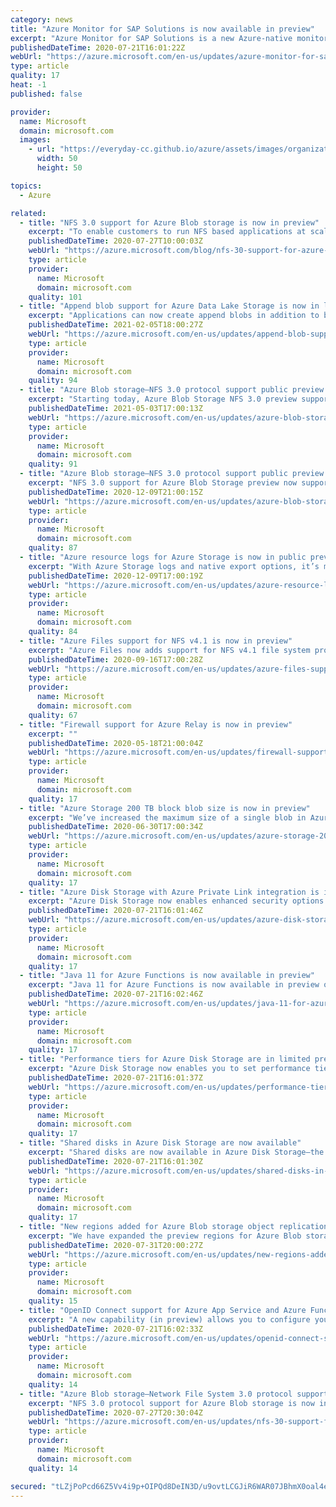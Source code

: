 ```yaml
---
category: news
title: "Azure Monitor for SAP Solutions is now available in preview"
excerpt: "Azure Monitor for SAP Solutions is a new Azure-native monitoring product for customers running SAP landscapes on Azure. It’s now available in public preview in US East, US East 2, US West 2, and West Eu regions."
publishedDateTime: 2020-07-21T16:01:22Z
webUrl: "https://azure.microsoft.com/en-us/updates/azure-monitor-for-sap-solutions-is-now-available-in-preview/"
type: article
quality: 17
heat: -1
published: false

provider:
  name: Microsoft
  domain: microsoft.com
  images:
    - url: "https://everyday-cc.github.io/azure/assets/images/organizations/microsoft.com-50x50.jpg"
      width: 50
      height: 50

topics:
  - Azure

related:
  - title: "NFS 3.0 support for Azure Blob storage is now in preview"
    excerpt: "To enable customers to run NFS based applications at scale, we are announcing the preview of NFS 3.0 protocol support for Azure Blob storage. "
    publishedDateTime: 2020-07-27T10:00:03Z
    webUrl: "https://azure.microsoft.com/blog/nfs-30-support-for-azure-blob-storage-is-now-in-preview/"
    type: article
    provider:
      name: Microsoft
      domain: microsoft.com
    quality: 101
  - title: "Append blob support for Azure Data Lake Storage is now in limited public preview "
    excerpt: "Applications can now create append blobs in addition to block blobs in Azure Data Lake Storage accounts and append to them using Append Block operations. Applications that need to add information to existing files efficiently and continuously can leverage append blobs.\n\n "
    publishedDateTime: 2021-02-05T18:00:27Z
    webUrl: "https://azure.microsoft.com/en-us/updates/append-blob-support-for-azure-data-lake-storage-preview/"
    type: article
    provider:
      name: Microsoft
      domain: microsoft.com
    quality: 94
  - title: "Azure Blob storage—NFS 3.0 protocol support public preview now expands to all regions "
    excerpt: "Starting today, Azure Blob Storage NFS 3.0 preview supports general purpose v2 (GPV2) storage accounts with standard tier performance in all publicly available regions.  "
    publishedDateTime: 2021-05-03T17:00:13Z
    webUrl: "https://azure.microsoft.com/en-us/updates/azure-blob-storage-nfs-30-protocol-support-public-preview-now-expands-to-all-regions/"
    type: article
    provider:
      name: Microsoft
      domain: microsoft.com
    quality: 91
  - title: "Azure Blob storage—NFS 3.0 protocol support public preview now supports GPV2 storage accounts "
    excerpt: "NFS 3.0 support for Azure Blob Storage preview now supports premium performance tier in all available regions and lower cost standard performance tier in Australia East, Korea Central, and South Central US.    "
    publishedDateTime: 2020-12-09T21:00:15Z
    webUrl: "https://azure.microsoft.com/en-us/updates/azure-blob-storage-nfs-30-protocol-support-public-preview-now-supports-gpv2-storage-accounts/"
    type: article
    provider:
      name: Microsoft
      domain: microsoft.com
    quality: 87
  - title: "Azure resource logs for Azure Storage is now in public preview"
    excerpt: "With Azure Storage logs and native export options, it’s more convenient to troubleshoot issues on requests to your storage account."
    publishedDateTime: 2020-12-09T17:00:19Z
    webUrl: "https://azure.microsoft.com/en-us/updates/azure-resource-logs-for-azure-storage-is-now-in-public-preview/"
    type: article
    provider:
      name: Microsoft
      domain: microsoft.com
    quality: 84
  - title: "Azure Files support for NFS v4.1 is now in preview"
    excerpt: "Azure Files now adds support for NFS v4.1 file system protocol for an easy migration of your Linux-centric workloads."
    publishedDateTime: 2020-09-16T17:00:28Z
    webUrl: "https://azure.microsoft.com/en-us/updates/azure-files-support-for-nfs-v41-is-now-in-preview/"
    type: article
    provider:
      name: Microsoft
      domain: microsoft.com
    quality: 67
  - title: "Firewall support for Azure Relay is now in preview"
    excerpt: ""
    publishedDateTime: 2020-05-18T21:00:04Z
    webUrl: "https://azure.microsoft.com/en-us/updates/firewall-support-for-azure-relay-firewall-is-now-in-preview/"
    type: article
    provider:
      name: Microsoft
      domain: microsoft.com
    quality: 17
  - title: "Azure Storage 200 TB block blob size is now in preview"
    excerpt: "We’ve increased the maximum size of a single blob in Azure Storage from 5 TB to 200 TB, now available in preview. The 200 TB blob size is available for preview in all Azure public regions with hot, cool, and premium tiers. "
    publishedDateTime: 2020-06-30T17:00:34Z
    webUrl: "https://azure.microsoft.com/en-us/updates/azure-storage-200-tb-block-blob-size-is-now-in-preview/"
    type: article
    provider:
      name: Microsoft
      domain: microsoft.com
    quality: 17
  - title: "Azure Disk Storage with Azure Private Link integration is in preview"
    excerpt: "Azure Disk Storage now enables enhanced security options for export and import via integration with Azure Private Link."
    publishedDateTime: 2020-07-21T16:01:46Z
    webUrl: "https://azure.microsoft.com/en-us/updates/azure-disk-storage-with-azure-private-link-integration-is-in-preview/"
    type: article
    provider:
      name: Microsoft
      domain: microsoft.com
    quality: 17
  - title: "Java 11 for Azure Functions is now available in preview"
    excerpt: "Java 11 for Azure Functions is now available in preview on Consumption and Premium plans for Windows and Linux."
    publishedDateTime: 2020-07-21T16:02:46Z
    webUrl: "https://azure.microsoft.com/en-us/updates/java-11-for-azure-functions-is-now-available-in-preview/"
    type: article
    provider:
      name: Microsoft
      domain: microsoft.com
    quality: 17
  - title: "Performance tiers for Azure Disk Storage are in limited preview"
    excerpt: "Azure Disk Storage now enables you to set performance tiers (in limited preview) for a specific duration of time based on workload demand."
    publishedDateTime: 2020-07-21T16:01:37Z
    webUrl: "https://azure.microsoft.com/en-us/updates/performance-tiers-for-azure-disk-storage-are-in-limited-preview/"
    type: article
    provider:
      name: Microsoft
      domain: microsoft.com
    quality: 17
  - title: "Shared disks in Azure Disk Storage are now available"
    excerpt: "Shared disks are now available in Azure Disk Storage—the only shared block storage in the cloud that supports both Windows and Linux-based clustered or high-availability applications."
    publishedDateTime: 2020-07-21T16:01:30Z
    webUrl: "https://azure.microsoft.com/en-us/updates/shared-disks-in-azure-disk-storage-are-now-available/"
    type: article
    provider:
      name: Microsoft
      domain: microsoft.com
    quality: 17
  - title: "New regions added for Azure Blob storage object replication public preview"
    excerpt: "We have expanded the preview regions for Azure Blob storage object replication to include East US 2, Central US. You can start previewing this feature on any existing or new General-purpose (GPv2) storage accounts in those regions."
    publishedDateTime: 2020-07-31T20:00:27Z
    webUrl: "https://azure.microsoft.com/en-us/updates/new-regions-added-for-azure-blob-storage-object-replication-public-preview/"
    type: article
    provider:
      name: Microsoft
      domain: microsoft.com
    quality: 15
  - title: "OpenID Connect support for Azure App Service and Azure Functions (in preview)"
    excerpt: "A new capability (in preview) allows you to configure your Azure App Service and Azure Functions apps for login authentication through any OpenID Connect provider."
    publishedDateTime: 2020-07-21T16:02:33Z
    webUrl: "https://azure.microsoft.com/en-us/updates/openid-connect-support-for-azure-app-service-and-azure-functions-in-preview/"
    type: article
    provider:
      name: Microsoft
      domain: microsoft.com
    quality: 14
  - title: "Azure Blob storage—Network File System 3.0 protocol support is now in preview"
    excerpt: "NFS 3.0 protocol support for Azure Blob storage is now in preview. Azure Blob storage is the only storage platform that supports NFS 3.0 protocol over object storage natively (no gateway or data copying required), with crucial object storage economics."
    publishedDateTime: 2020-07-27T20:30:04Z
    webUrl: "https://azure.microsoft.com/en-us/updates/nfs-30-support-for-azure-blob-storage-is-now-in-preview/"
    type: article
    provider:
      name: Microsoft
      domain: microsoft.com
    quality: 14

secured: "tLZjPoPcd66Z5Vv4i9p+OIPQd8DeIN3D/u9ovtLCGJiR6WAR07JBhmX0oal4eThJqSPT0U9JVlKutizyfx+WhwMitn7DlKKLIac9pl9N1/rtBgKq9RjLES2gI8iaXVX1hmC7kB20y7GfCPg4J8FBLLZy+8SSLYnM7FKk7SO/E/wjnk8f4ph0nMpkBa08xIYG8Yl1v5D2m65QzjYfL5XZB6SASYL9xPGGaCgqXym7/Rm4PELWm5pjZYNIE8Hkzq+3K5vhLepSB2zNe+oC0jCxG983mE3WCJyBRHndZyfI94x5QMQ2y9nSNaz+fNDbztYHMp7zbaqP1nyCE1PMDMhKQA==;/XJrWEq8+MZM116weYbQKQ=="
---
```


